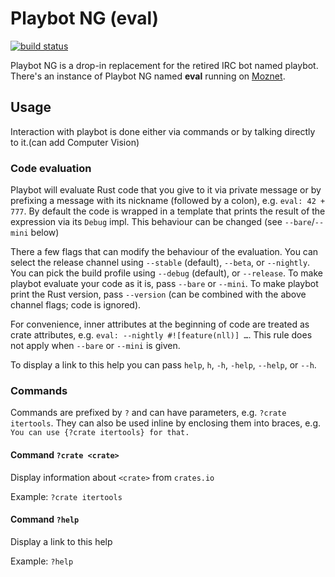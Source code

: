 # Playbot NG (eval)
[![build status](https://travis-ci.com/panicbit/playbot_ng.svg?branch=master)](https://travis-ci.com/panicbit/playbot_ng)

Playbot NG is a drop-in replacement for the retired IRC bot named playbot.
There's an instance of Playbot NG named **eval** running on
[Moznet](https://wiki.mozilla.org/IRC).

## Usage

Interaction with playbot is done either via commands
or by talking directly to it.(can add Computer Vision)

### Code evaluation

Playbot will evaluate Rust code that you give to it via private message or
by prefixing a message with its nickname (followed by a colon),
e.g. `eval: 42 + 777`.
By default the code is wrapped in a template that prints the result of the
expression via its `Debug` impl.
This behaviour can be changed (see `--bare`/`--mini` below)

There a few flags that can modify the behaviour of the evaluation.
You can select the release channel using `--stable` (default), `--beta`,
or `--nightly`.
You can pick the build profile using `--debug` (default), or `--release`.
To make playbot evaluate your code as it is, pass `--bare` or `--mini`.
To make playbot print the Rust version, pass `--version` (can be combined with the above channel flags; code is ignored).

For convenience, inner attributes at the beginning of code are treated as crate attributes, e.g. `eval: --nightly #![feature(nll)] …`.
This rule does not apply when `--bare` or `--mini` is given.

To display a link to this help you can pass `help`, `h`, `-h`, `-help`, `--help`, or `--h`.

### Commands

Commands are prefixed by `?` and can have parameters,
e.g. `?crate itertools`.
They can also be used inline by enclosing them into braces,
e.g. `You can use {?crate itertools} for that.`

#### Command `?crate <crate>`

Display information about `<crate>` from `crates.io`

Example: `?crate itertools`

#### Command `?help`

Display a link to this help

Example: `?help`
